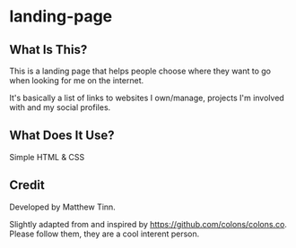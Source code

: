 # landing-page

## What Is This?

This is a landing page that helps people choose where they want to go when looking for me on the internet.

It's basically a list of links to websites I own/manage, projects I'm involved with and my social profiles.

## What Does It Use?

Simple HTML & CSS

## Credit

Developed by Matthew Tinn.

Slightly adapted from and inspired by https://github.com/colons/colons.co. Please follow them, they are a cool interent person.
